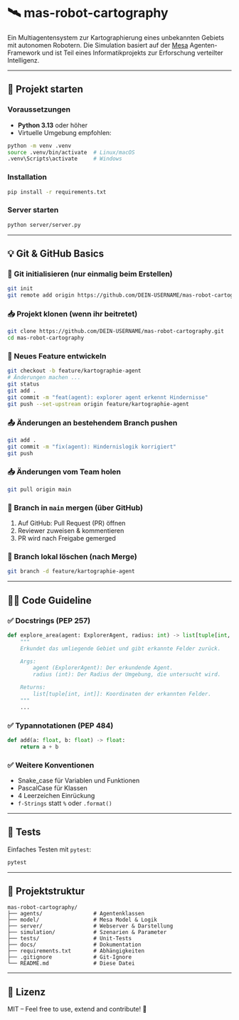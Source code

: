 # 🛰️ mas-robot-cartography

Ein Multiagentensystem zur Kartographierung eines unbekannten Gebiets mit autonomen Robotern. Die Simulation basiert auf der [Mesa](https://mesa.readthedocs.io/en/stable/) Agenten-Framework und ist Teil eines Informatikprojekts zur Erforschung verteilter Intelligenz.

---

## 🚀 Projekt starten

### Voraussetzungen
- **Python 3.13** oder höher
- Virtuelle Umgebung empfohlen:
```bash
python -m venv .venv
source .venv/bin/activate  # Linux/macOS
.venv\Scripts\activate     # Windows
```

### Installation
```bash
pip install -r requirements.txt
```

### Server starten
```bash
python server/server.py
```

---

## 💡 Git & GitHub Basics

### 🔁 Git initialisieren (nur einmalig beim Erstellen)
```bash
git init
git remote add origin https://github.com/DEIN-USERNAME/mas-robot-cartography.git
```

### 📥 Projekt klonen (wenn ihr beitretet)
```bash
git clone https://github.com/DEIN-USERNAME/mas-robot-cartography.git
cd mas-robot-cartography
```

### 🔀 Neues Feature entwickeln
```bash
git checkout -b feature/kartographie-agent
# Änderungen machen ...
git status
git add .
git commit -m "feat(agent): explorer agent erkennt Hindernisse"
git push --set-upstream origin feature/kartographie-agent
```

### 📤 Änderungen an bestehendem Branch pushen
```bash
git add .
git commit -m "fix(agent): Hindernislogik korrigiert"
git push
```

### 📥 Änderungen vom Team holen
```bash
git pull origin main
```

### 🔄 Branch in `main` mergen (über GitHub)
1. Auf GitHub: Pull Request (PR) öffnen
2. Reviewer zuweisen & kommentieren
3. PR wird nach Freigabe gemerged

### 🧹 Branch lokal löschen (nach Merge)
```bash
git branch -d feature/kartographie-agent
```

---

## 🧑‍💻 Code Guideline

### ✅ Docstrings (PEP 257)
```python
def explore_area(agent: ExplorerAgent, radius: int) -> list[tuple[int, int]]:
    """
    Erkundet das umliegende Gebiet und gibt erkannte Felder zurück.

    Args:
        agent (ExplorerAgent): Der erkundende Agent.
        radius (int): Der Radius der Umgebung, die untersucht wird.

    Returns:
        list[tuple[int, int]]: Koordinaten der erkannten Felder.
    """
    ...
```

### ✅ Typannotationen (PEP 484)
```python
def add(a: float, b: float) -> float:
    return a + b
```

### ✅ Weitere Konventionen
- Snake_case für Variablen und Funktionen
- PascalCase für Klassen
- 4 Leerzeichen Einrückung
- `f-Strings` statt `%` oder `.format()`

---

## 🧪 Tests

Einfaches Testen mit `pytest`:
```bash
pytest
```

---

## 📁 Projektstruktur

```
mas-robot-cartography/
├── agents/                # Agentenklassen
├── model/                 # Mesa Model & Logik
├── server/                # Webserver & Darstellung
├── simulation/            # Szenarien & Parameter
├── tests/                 # Unit-Tests
├── docs/                  # Dokumentation
├── requirements.txt       # Abhängigkeiten
├── .gitignore             # Git-Ignore
└── README.md              # Diese Datei
```

---

## 📜 Lizenz

MIT – Feel free to use, extend and contribute! 🚀
